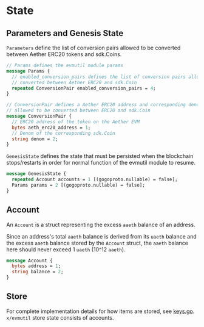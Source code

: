 <!--
order: 2
-->

# State

## Parameters and Genesis State

`Parameters` define the list of conversion pairs allowed to be converted between Aether ERC20 tokens and sdk.Coins.

```protobuf
// Params defines the evmutil module params
message Params {
  // enabled_conversion_pairs defines the list of conversion pairs allowed to be
  // converted between Aether ERC20 and sdk.Coin
  repeated ConversionPair enabled_conversion_pairs = 4;
}

// ConversionPair defines a Aether ERC20 address and corresponding denom that is
// allowed to be converted between ERC20 and sdk.Coin
message ConversionPair {
  // ERC20 address of the token on the Aether EVM
  bytes aeth_erc20_address = 1;
  // Denom of the corresponding sdk.Coin
  string denom = 2;
}
```

`GenesisState` defines the state that must be persisted when the blockchain stops/restarts in order for normal function of the evmutil module to resume.

```protobuf
message GenesisState {
  repeated Account accounts = 1 [(gogoproto.nullable) = false];
  Params params = 2 [(gogoproto.nullable) = false];
}
```

## Account

An `Account` is a struct representing the excess `aaeth` balance of an address.

Since an address's total `aaeth` balance is derived from its `uaeth` balance and the excess `aaeth` balance stored by the `Account` struct, the `aaeth` balance here should never exceed 1 `uaeth` (10^12 `aaeth`).

```protobuf
message Account {
  bytes address = 1;
  string balance = 2;
}
```

## Store

For complete implementation details for how items are stored, see [keys.go](../types/keys.go). `x/evmutil` store state consists of accounts.

